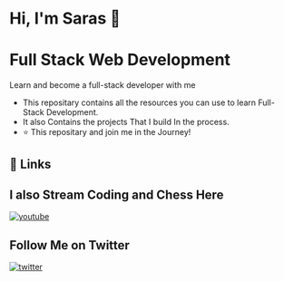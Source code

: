 
# Hi, I'm Saras 👋


# Full Stack Web Development

Learn and become a full-stack developer with me 

- This repositary contains all the resources you can use to learn Full-Stack Development.
- It also Contains the projects That I build In the process.
- ⭐ This repositary and join me in the Journey!


## 🔗 Links

## I also Stream Coding and Chess Here 
 [![youtube](https://img.shields.io/badge/youtube-0A66C2?style=for-the-badge&logo=youtube&logoColor=red)](https://www.youtube.com/@unpopdev/streams)


## Follow Me on Twitter

[![twitter](https://img.shields.io/badge/twitter-1DA1F2?style=for-the-badge&logo=twitter&logoColor=white)](https://twitter.com/)

